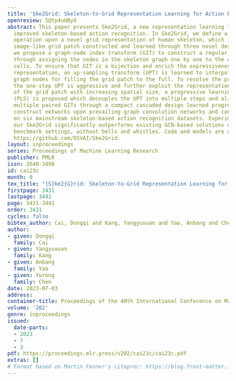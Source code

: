 ```yaml
---
title: 'Ske2Grid: Skeleton-to-Grid Representation Learning for Action Recognition'
openreview: SQtp4uUByd
abstract: This paper presents Ske2Grid, a new representation learning framework for
  improved skeleton-based action recognition. In Ske2Grid, we define a regular convolution
  operation upon a novel grid representation of human skeleton, which is a compact
  image-like grid patch constructed and learned through three novel designs. Specifically,
  we propose a graph-node index transform (GIT) to construct a regular grid patch
  through assigning the nodes in the skeleton graph one by one to the desired grid
  cells. To ensure that GIT is a bijection and enrich the expressiveness of the grid
  representation, an up-sampling transform (UPT) is learned to interpolate the skeleton
  graph nodes for filling the grid patch to the full. To resolve the problem when
  the one-step UPT is aggressive and further exploit the representation capability
  of the grid patch with increasing spatial size, a progressive learning strategy
  (PLS) is proposed which decouples the UPT into multiple steps and aligns them to
  multiple paired GITs through a compact cascaded design learned progressively. We
  construct networks upon prevailing graph convolution networks and conduct experiments
  on six mainstream skeleton-based action recognition datasets. Experiments show that
  our Ske2Grid significantly outperforms existing GCN-based solutions under different
  benchmark settings, without bells and whistles. Code and models are available at
  https://github.com/OSVAI/Ske2Grid.
layout: inproceedings
series: Proceedings of Machine Learning Research
publisher: PMLR
issn: 2640-3498
id: cai23c
month: 0
tex_title: "{S}ke2{G}rid: Skeleton-to-Grid Representation Learning for Action Recognition"
firstpage: 3431
lastpage: 3441
page: 3431-3441
order: 3431
cycles: false
bibtex_author: Cai, Dongqi and Kang, Yangyuxuan and Yao, Anbang and Chen, Yurong
author:
- given: Dongqi
  family: Cai
- given: Yangyuxuan
  family: Kang
- given: Anbang
  family: Yao
- given: Yurong
  family: Chen
date: 2023-07-03
address: 
container-title: Proceedings of the 40th International Conference on Machine Learning
volume: '202'
genre: inproceedings
issued:
  date-parts:
  - 2023
  - 7
  - 3
pdf: https://proceedings.mlr.press/v202/cai23c/cai23c.pdf
extras: []
# Format based on Martin Fenner's citeproc: https://blog.front-matter.io/posts/citeproc-yaml-for-bibliographies/
---
```

